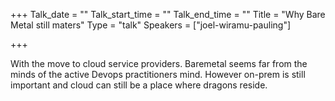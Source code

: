+++
Talk_date = ""
Talk_start_time = ""
Talk_end_time = ""
Title = "Why Bare Metal still maters"
Type = "talk"
Speakers = ["joel-wiramu-pauling"]

+++

With the move to cloud service providers. Baremetal seems far from the minds of the active Devops practitioners mind. However on-prem is still important and cloud can still be a place where dragons reside.